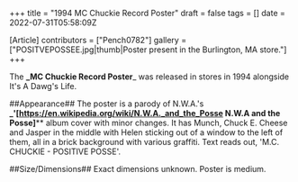 +++
title = "1994 MC Chuckie Record Poster"
draft = false
tags = []
date = 2022-07-31T05:58:09Z

[Article]
contributors = ["Pench0782"]
gallery = ["POSITVEPOSSEE.jpg|thumb|Poster present in the Burlington, MA store."]
+++

The **_MC Chuckie Record Poster**_ was released in stores in 1994 alongside It's A Dawg's Life.

##Appearance##
The poster is a parody of N.W.A.'s **_<nowiki/>'[https://en.wikipedia.org/wiki/N.W.A._and_the_Posse N.W.A and the Posse]**** album cover with minor changes. It has Munch, Chuck E. Cheese and Jasper in the middle with Helen sticking out of a window to the left of them, all in a brick background with various graffiti. Text reads out, 'M.C. CHUCKIE - POSITIVE POSSE'.

##Size/Dimensions##
Exact dimensions unknown. Poster is medium.